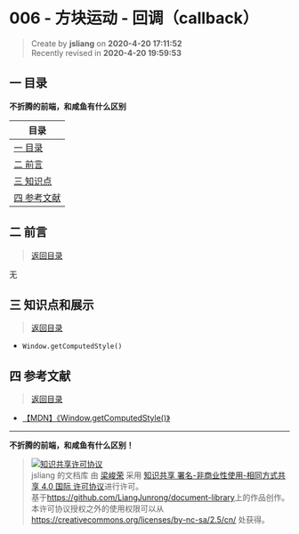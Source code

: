 006 - 方块运动 - 回调（callback）
===

> Create by **jsliang** on **2020-4-20 17:11:52**  
> Recently revised in **2020-4-20 19:59:53**

## <a name="chapter-one" id="chapter-one"></a>一 目录

**不折腾的前端，和咸鱼有什么区别**

| 目录 |
| --- | 
| [一 目录](#chapter-one) | 
| <a name="catalog-chapter-two" id="catalog-chapter-two"></a>[二 前言](#chapter-two) |
| <a name="catalog-chapter-three" id="catalog-chapter-three"></a>[三 知识点](#chapter-three) |
| <a name="catalog-chapter-four" id="catalog-chapter-four"></a>[四 参考文献](#chapter-four) |

## <a name="chapter-two" id="chapter-two"></a>二 前言

> [返回目录](#chapter-one)

无

## <a name="chapter-three" id="chapter-three"></a>三 知识点和展示

> [返回目录](#chapter-one)

* `Window.getComputedStyle()`

## <a name="chapter-four" id="chapter-four"></a>四 参考文献

> [返回目录](#chapter-one)

* [【MDN】《Window.getComputedStyle()》](https://developer.mozilla.org/zh-CN/docs/Web/API/Window/getComputedStyle)

---

**不折腾的前端，和咸鱼有什么区别！**

> <a rel="license" href="http://creativecommons.org/licenses/by-nc-sa/4.0/"><img alt="知识共享许可协议" style="border-width:0" src="https://i.creativecommons.org/l/by-nc-sa/4.0/88x31.png" /></a><br /><span xmlns:dct="http://purl.org/dc/terms/" property="dct:title">jsliang 的文档库</span> 由 <a xmlns:cc="http://creativecommons.org/ns#" href="https://github.com/LiangJunrong/document-library" property="cc:attributionName" rel="cc:attributionURL">梁峻荣</a> 采用 <a rel="license" href="http://creativecommons.org/licenses/by-nc-sa/4.0/">知识共享 署名-非商业性使用-相同方式共享 4.0 国际 许可协议</a>进行许可。<br />基于<a xmlns:dct="http://purl.org/dc/terms/" href="https://github.com/LiangJunrong/document-library" rel="dct:source">https://github.com/LiangJunrong/document-library</a>上的作品创作。<br />本许可协议授权之外的使用权限可以从 <a xmlns:cc="http://creativecommons.org/ns#" href="https://creativecommons.org/licenses/by-nc-sa/2.5/cn/" rel="cc:morePermissions">https://creativecommons.org/licenses/by-nc-sa/2.5/cn/</a> 处获得。
